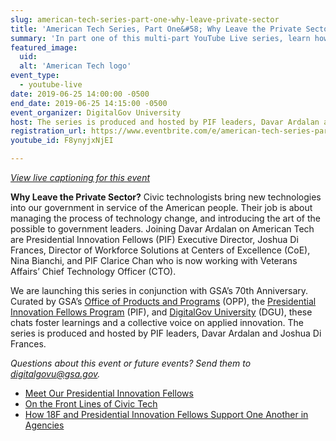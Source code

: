 ```yaml
---
slug: american-tech-series-part-one-why-leave-private-sector
title: 'American Tech Series, Part One&#58; Why Leave the Private Sector&#63;'
summary: 'In part one of this multi-part YouTube Live series, learn how civic technologists work to better our government&#46;  '
featured_image: 
  uid: 
  alt: 'American Tech logo'
event_type: 
  - youtube-live
date: 2019-06-25 14:00:00 -0500
end_date: 2019-06-25 14:15:00 -0500
event_organizer: DigitalGov University
host: The series is produced and hosted by PIF leaders, Davar Ardalan and Joshua Di Frances.
registration_url: https://www.eventbrite.com/e/american-tech-series-part-one-why-leave-the-private-sector-registration-62151203924
youtube_id: F8ynyjxNjEI

---
```

[*View live captioning for this event*](https://www.captionedtext.com/client/event.aspx?EventID=4044360&CustomerID=321)

**Why Leave the Private Sector?** Civic technologists bring new technologies into our government in service of the American people. Their job is about managing the process of technology change, and introducing the art of the possible to government leaders. Joining Davar Ardalan on American Tech are Presidential Innovation Fellows (PIF) Executive Director, Joshua Di Frances, Director of Workforce Solutions at Centers of Excellence (CoE), Nina Bianchi, and PIF Clarice Chan who is now working with Veterans Affairs’ Chief Technology Officer (CTO).

We are launching this series in conjunction with GSA’s 70th Anniversary. Curated by GSA’s [Office of Products and Programs](https://www.gsa.gov/about-us/organization/federal-acquisition-service/technology-transformation-services/office-of-products-and-programs) (OPP), the [Presidential Innovation Fellows Program](https://www.gsa.gov/about-us/organization/federal-acquisition-service/technology-transformation-services/office-of-presidential-innovation-fellows) (PIF), and [DigitalGov University](https://digital.gov/digitalgov-university/) (DGU), these chats foster learnings and a collective voice on applied innovation. The series is produced and hosted by PIF leaders, Davar Ardalan and Joshua Di Frances.

*Questions about this event or future events? Send them to [digitalgovu@gsa.gov](mailto:digitalgovu@gsa.gov).*  

- [Meet Our Presidential Innovation Fellows](https://www.presidentialinnovationfellows.gov/)
- [On the Front Lines of Civic Tech](https://digital.gov/2018/12/19/looking-back-at-pifs-in-2018/)
- [How 18F and Presidential Innovation Fellows Support One Another in Agencies](https://digital.gov/2019/05/07/two-complementary-teams-with-same-goal/)
